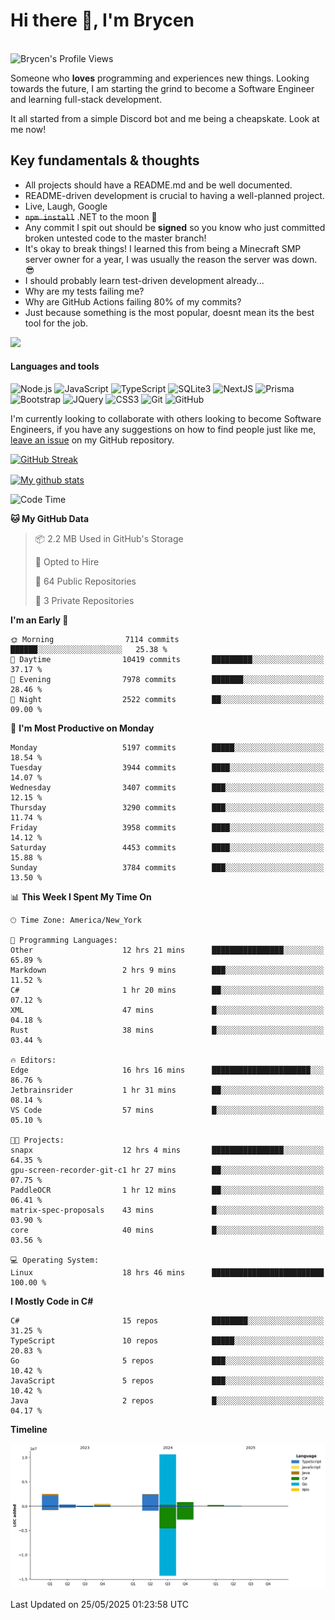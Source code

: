 # Hi there 👋, I'm Brycen

<br>
<img src="https://komarev.com/ghpvc/?username=BrycensRanch" alt="Brycen's Profile Views" />

Someone who **loves** programming and experiences new things. Looking towards the future, I am starting the grind to become a Software Engineer and learning full-stack development.

It all started from a simple Discord bot and me being a cheapskate. Look at me now!

## Key fundamentals & thoughts

- All projects should have a README.md and be well documented.
- README-driven development is crucial to having a well-planned project.
- Live, Laugh, Google
- ~~`npm install`~~ .NET to the moon 🚀
- Any commit I spit out should be **signed** so you know who just committed broken untested code to the master branch!
- It's okay to break things! I learned this from being a Minecraft SMP server owner for a year, I was usually the reason the server was down. 😎
- I should probably learn test-driven development already...
- Why are my tests failing me?
- Why are GitHub Actions failing 80% of my commits? 
- Just because something is the most popular, doesnt mean its the best tool for the job.

<img src="https://res.cloudinary.com/practicaldev/image/fetch/s--OoBLh7-Q--/c_limit%2Cf_auto%2Cfl_progressive%2Cq_auto%2Cw_880/https://cdn-images-1.medium.com/max/1614/1%2A8BlqJ8lNVZzuRjAg1mZ50w.png" height="400"/>

<h4>Languages and tools</h4>
<p>
  <img src="https://img.shields.io/badge/node.js%20-%2343853D.svg?&style=for-the-badge&logo=node.js&logoColor=white" alt="Node.js" />
  <img src="https://img.shields.io/badge/javascript%20-%23323330.svg?&style=for-the-badge&logo=javascript&logoColor=%23F7DF1E" alt="JavaScript" />
  <img src="https://img.shields.io/badge/typescript%20-%23323330.svg?&style=for-the-badge&logo=typescript&logoColor=#3467eb" alt="TypeScript" />
  <img src="https://img.shields.io/badge/sqlite3%20-%23323330.svg?&style=for-the-badge&logo=sqlite&logoColor=#3467eb" alt="SQLite3" />
  <img src="https://img.shields.io/badge/Next.JS%20-%23323330.svg?&style=for-the-badge&logo=next.js&logoColor=#3467eb" alt="NextJS" />
  <img src="https://img.shields.io/badge/Prisma%20-%23323330.svg?&style=for-the-badge&logo=prisma&logoColor=#3467eb" alt="Prisma" />
  <img src="https://img.shields.io/badge/bootstrap%20-%23323330.svg?&style=for-the-badge&logo=bootstrap" alt="Bootstrap" />
  <img src="https://img.shields.io/badge/jquery%20-%23323330.svg?&style=for-the-badge&logo=jquery" alt="JQuery" />
  <img src="https://img.shields.io/badge/css3%20-%23323330.svg?&style=for-the-badge&logo=css3" alt="CSS3" />
  <img src="https://img.shields.io/badge/git%20-%23323330.svg?&style=for-the-badge&logo=git" alt="Git" />
  <img src="https://img.shields.io/badge/github%20-%23323330.svg?&style=for-the-badge&logo=github" alt="GitHub" />
</p>

 I'm currently looking to collaborate with others looking to become Software Engineers, if you have any suggestions on how to find people just like me, [leave an issue](https://github.com/BrycensRanch/BrycensRanch/issues/new) on my GitHub repository.
 
 <p><a href="https://git.io/streak-stats"><img src=https://github-readme-streak-stats-eight.vercel.app?user=BrycensRanch&amp;theme=dark&amp;hide_border=true&fire=EB5454&amp;ring=0CEB19" alt="GitHub Streak"></a></p>

<a href="https://github.com/anuraghazra/github-readme-stats">
  <img align="center" src="https://github-readme-stats.anuraghazra1.vercel.app/api?username=BrycensRanch&show_icons=true&line_height=27&include_all_commits=true" alt="My github stats" />
</a>

<!--START_SECTION:waka-->
![Code Time](http://img.shields.io/badge/Code%20Time-2%2C058%20hrs%2042%20mins-blue)

**🐱 My GitHub Data** 

> 📦 2.2 MB Used in GitHub's Storage 
 > 
> 💼 Opted to Hire
 > 
> 📜 64 Public Repositories 
 > 
> 🔑 3 Private Repositories 
 > 
**I'm an Early 🐤** 

```text
🌞 Morning                7114 commits        ██████░░░░░░░░░░░░░░░░░░░   25.38 % 
🌆 Daytime                10419 commits       █████████░░░░░░░░░░░░░░░░   37.17 % 
🌃 Evening                7978 commits        ███████░░░░░░░░░░░░░░░░░░   28.46 % 
🌙 Night                  2522 commits        ██░░░░░░░░░░░░░░░░░░░░░░░   09.00 % 
```
📅 **I'm Most Productive on Monday** 

```text
Monday                   5197 commits        █████░░░░░░░░░░░░░░░░░░░░   18.54 % 
Tuesday                  3944 commits        ████░░░░░░░░░░░░░░░░░░░░░   14.07 % 
Wednesday                3407 commits        ███░░░░░░░░░░░░░░░░░░░░░░   12.15 % 
Thursday                 3290 commits        ███░░░░░░░░░░░░░░░░░░░░░░   11.74 % 
Friday                   3958 commits        ████░░░░░░░░░░░░░░░░░░░░░   14.12 % 
Saturday                 4453 commits        ████░░░░░░░░░░░░░░░░░░░░░   15.88 % 
Sunday                   3784 commits        ███░░░░░░░░░░░░░░░░░░░░░░   13.50 % 
```


📊 **This Week I Spent My Time On** 

```text
🕑︎ Time Zone: America/New_York

💬 Programming Languages: 
Other                    12 hrs 21 mins      ████████████████░░░░░░░░░   65.89 % 
Markdown                 2 hrs 9 mins        ███░░░░░░░░░░░░░░░░░░░░░░   11.52 % 
C#                       1 hr 20 mins        ██░░░░░░░░░░░░░░░░░░░░░░░   07.12 % 
XML                      47 mins             █░░░░░░░░░░░░░░░░░░░░░░░░   04.18 % 
Rust                     38 mins             █░░░░░░░░░░░░░░░░░░░░░░░░   03.44 % 

🔥 Editors: 
Edge                     16 hrs 16 mins      ██████████████████████░░░   86.76 % 
Jetbrainsrider           1 hr 31 mins        ██░░░░░░░░░░░░░░░░░░░░░░░   08.14 % 
VS Code                  57 mins             █░░░░░░░░░░░░░░░░░░░░░░░░   05.10 % 

🐱‍💻 Projects: 
snapx                    12 hrs 4 mins       ████████████████░░░░░░░░░   64.35 % 
gpu-screen-recorder-git-c1 hr 27 mins        ██░░░░░░░░░░░░░░░░░░░░░░░   07.75 % 
PaddleOCR                1 hr 12 mins        ██░░░░░░░░░░░░░░░░░░░░░░░   06.41 % 
matrix-spec-proposals    43 mins             █░░░░░░░░░░░░░░░░░░░░░░░░   03.90 % 
core                     40 mins             █░░░░░░░░░░░░░░░░░░░░░░░░   03.56 % 

💻 Operating System: 
Linux                    18 hrs 46 mins      █████████████████████████   100.00 % 
```

**I Mostly Code in C#** 

```text
C#                       15 repos            ████████░░░░░░░░░░░░░░░░░   31.25 % 
TypeScript               10 repos            █████░░░░░░░░░░░░░░░░░░░░   20.83 % 
Go                       5 repos             ███░░░░░░░░░░░░░░░░░░░░░░   10.42 % 
JavaScript               5 repos             ███░░░░░░░░░░░░░░░░░░░░░░   10.42 % 
Java                     2 repos             █░░░░░░░░░░░░░░░░░░░░░░░░   04.17 % 
```



**Timeline**

![Lines of Code chart](https://raw.githubusercontent.com/BrycensRanch/BrycensRanch/main/assets/bar_graph.png)


 Last Updated on 25/05/2025 01:23:58 UTC
<!--END_SECTION:waka-->

<!--
**BrycensRanch/BrycensRanch** is a ✨ _special_ ✨ repository because its `README.md` (this file) appears on your GitHub profile.

Here are some ideas to get you started:

- 🔭 I’m currently working on ...
- 🌱 I’m currently learning ...
- 👯 I’m looking to collaborate on ...
- 🤔 I’m looking for help with ...
- 💬 Ask me about ...
- 📫 How to reach me: ...
- 😄 Pronouns: ...
- ⚡ Fun fact: ...
-->
